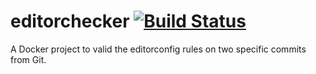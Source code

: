 # editorchecker [![Build Status](https://travis-ci.org/steimntz/editorchecker.svg?branch=master)](https://travis-ci.org/steimntz/editorchecker)
A Docker project to valid the editorconfig rules on two specific commits from Git.
